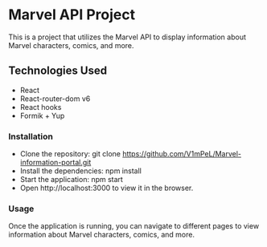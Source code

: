 # Marvel API Project

This is a project that utilizes the Marvel API to display information about Marvel characters, comics, and more.

## Technologies Used

   - React
   - React-router-dom v6
   - React hooks
   - Formik + Yup

### Installation
   - Clone the repository: git clone https://github.com/V1mPeL/Marvel-information-portal.git
   - Install the dependencies: npm install
   - Start the application: npm start
   - Open http://localhost:3000 to view it in the browser.
   
### Usage
  Once the application is running, you can navigate to different pages to view information about Marvel characters, comics, and more.
